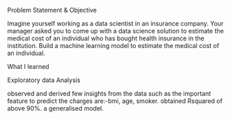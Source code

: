 Problem Statement & Objective
 

Imagine yourself working as a data scientist in an insurance company. Your manager asked you to come up with a data science solution to estimate the medical cost of an individual who has bought health insurance in the institution. Build a machine learning model to estimate the medical cost of an individual.

What I learned

Exploratory data Analysis 

observed and derived few insights from the data such as the important feature to predict the charges are:-bmi, age, smoker.
obtained Rsquared of above 90%.
a generalised model.

